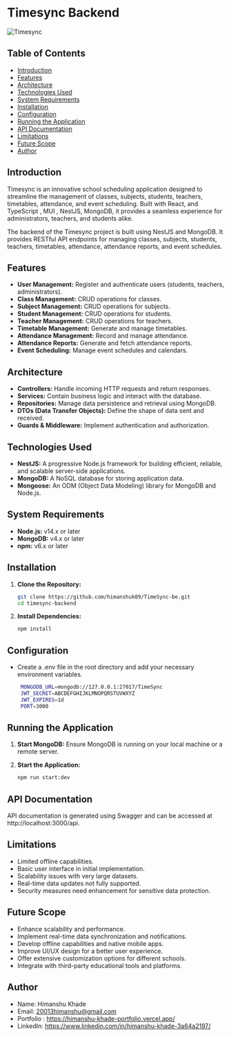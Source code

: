 # Timesync Backend

![Timesync](https://i.ibb.co/qswXNMb/timesync.png)

## Table of Contents

- [Introduction](#introduction)
- [Features](#features)
- [Architecture](#architecture)
- [Technologies Used](#technologies-used)
- [System Requirements](#system-requirements)
- [Installation](#installation)
- [Configuration](#configuration)
- [Running the Application](#running-the-application)
- [API Documentation](#api-documentation)
- [Limitations](#limitations)
- [Future Scope](#future-scope)
- [Author](#author)

## Introduction

Timesync is an innovative school scheduling application designed to streamline the management of classes, subjects, students, teachers, timetables, attendance, and event scheduling. Built with React, and TypeScript , MUI , NestJS, MongoDB, it provides a seamless experience for administrators, teachers, and students alike.

The backend of the Timesync project is built using NestJS and MongoDB. It provides RESTful API endpoints for managing classes, subjects, students, teachers, timetables, attendance, attendance reports, and event schedules.

## Features

- **User Management:** Register and authenticate users (students, teachers, administrators).
- **Class Management:** CRUD operations for classes.
- **Subject Management:** CRUD operations for subjects.
- **Student Management:** CRUD operations for students.
- **Teacher Management:** CRUD operations for teachers.
- **Timetable Management:** Generate and manage timetables.
- **Attendance Management:** Record and manage attendance.
- **Attendance Reports:** Generate and fetch attendance reports.
- **Event Scheduling:** Manage event schedules and calendars.

## Architecture

- **Controllers:** Handle incoming HTTP requests and return responses.
- **Services:** Contain business logic and interact with the database.
- **Repositories:** Manage data persistence and retrieval using MongoDB.
- **DTOs (Data Transfer Objects):** Define the shape of data sent and received.
- **Guards & Middleware:** Implement authentication and authorization.

## Technologies Used

- **NestJS:** A progressive Node.js framework for building efficient, reliable, and scalable server-side applications.
- **MongoDB:** A NoSQL database for storing application data.
- **Mongoose:** An ODM (Object Data Modeling) library for MongoDB and Node.js.

## System Requirements

- **Node.js:** v14.x or later
- **MongoDB:** v4.x or later
- **npm:** v6.x or later

## Installation

1. **Clone the Repository:**

   ```bash
   git clone https://github.com/himanshuk09/TimeSync-be.git
   cd timesync-backend

   ```

2. **Install Dependencies:**
   ```bash
   npm install
   ```

## Configuration

- Create a .env file in the root directory and add your necessary environment variables.
  ```bash
   MONGODB_URL=mongodb://127.0.0.1:27017/TimeSync
   JWT_SECRET=ABCDEFGHIJKLMNOPQRSTUVWXYZ
   JWT_EXPIRES=1d
   PORT=3000
  ```

## Running the Application

1. **Start MongoDB:**
   Ensure MongoDB is running on your local machine or a remote server.

2. **Start the Application:**

   ```bash
   npm run start:dev
   ```

## API Documentation

API documentation is generated using Swagger and can be accessed at http://localhost:3000/api.

## Limitations

- Limited offline capabilities.
- Basic user interface in initial implementation.
- Scalability issues with very large datasets.
- Real-time data updates not fully supported.
- Security measures need enhancement for sensitive data protection.

## Future Scope

- Enhance scalability and performance.
- Implement real-time data synchronization and notifications.
- Develop offline capabilities and native mobile apps.
- Improve UI/UX design for a better user experience.
- Offer extensive customization options for different schools.
- Integrate with third-party educational tools and platforms.

## Author

- Name: Himanshu Khade
- Email: 20013himanshu@gmail.com
- Portfolio : https://himanshu-khade-portfolio.vercel.app/
- LinkedIn: https://www.linkedin.com/in/himanshu-khade-3a64a2197/
